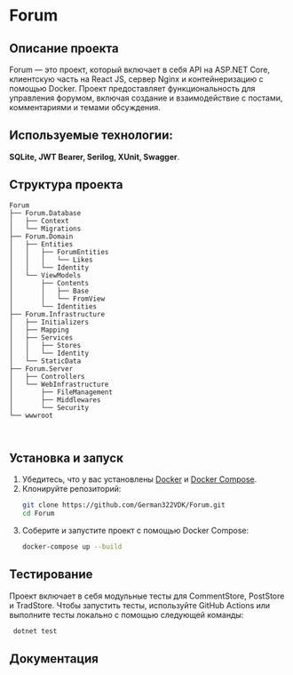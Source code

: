 # Forum

## Описание проекта
Forum — это проект, который включает в себя API на ASP.NET Core, клиентскую часть на React JS, сервер Nginx и контейнеризацию с помощью Docker. Проект предоставляет функциональность для управления форумом, включая создание и взаимодействие с постами, комментариями и темами обсуждения. 
## Используемые технологии: 
**SQLite, JWT Bearer, Serilog, XUnit, Swagger**.

## Структура проекта
```
Forum
├── Forum.Database
│   ├── Context
│   └── Migrations
├── Forum.Domain
│   ├── Entities
│   │   ├── ForumEntities
│   │   │   └── Likes
│   │   └── Identity
│   └── ViewModels
│       ├── Contents
│       │   ├── Base
│       │   └── FromView
│       └── Identities
├── Forum.Infrastructure
│   ├── Initializers
│   ├── Mapping
│   ├── Services
│   │   ├── Stores
│   │   └── Identity
│   └── StaticData
├── Forum.Server
│   ├── Controllers
│   └── WebInfrastructure
│       ├── FileManagement
│       ├── Middlewares
│       └── Security
└── wwwroot



```


## Установка и запуск
1. Убедитесь, что у вас установлены [Docker](https://www.docker.com/get-started) и [Docker Compose](https://docs.docker.com/compose/).
2. Клонируйте репозиторий:
   ```bash
   git clone https://github.com/German322VDK/Forum.git
   cd Forum
3. Соберите и запустите проект с помощью Docker Compose:
   ```bash
   docker-compose up --build

## Тестирование
Проект включает в себя модульные тесты для CommentStore, PostStore и TradStore. Чтобы запустить тесты, используйте GitHub Actions или выполните тесты локально с помощью следующей команды:
 ```bash
  dotnet test
 ```
<!-- [![Testing](https://github.com/German322VDK/Forum/actions/workflows/Testing.yml/badge.svg)](https://github.com/German322VDK/Forum/actions/workflows/Testing.yml)-->

## Документация
<!-- Чтобы ознакомится с документацией перейдите по [ссылке](https://german322vdk.github.io/Forum/api/index.html)-->
